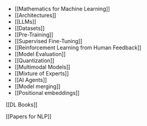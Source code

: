 
* [[Mathematics for Machine Learning]]
* [[Architectures]]
* [[LLMs]] 
* [[Datasets]]
* [[Pre-Training]]
* [[Supervised Fine-Tuning]]
* [[Reinforcement Learning from Human Feedback]]
* [[Model Evaluation]]
* [[Quantization]]
* [[Multimodal Models]]
* [[Mixture of Experts]]
* [[AI Agents]]
* [[Model merging]]
* [[Positional embeddings]] 

[[DL Books]] 

[[Papers for NLP]] 